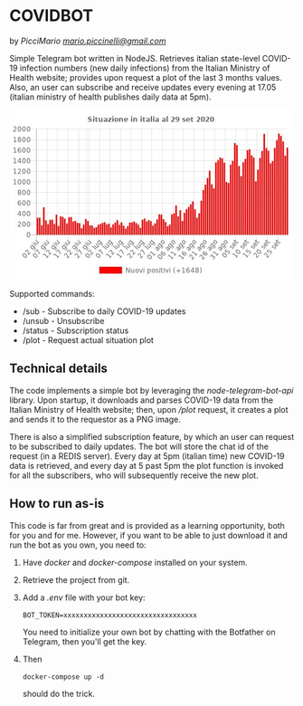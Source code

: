 # COVIDBOT
by *PicciMario <mario.piccinelli@gmail.com>*

Simple Telegram bot written in NodeJS. Retrieves italian state-level COVID-19 infection numbers (new daily infections) from the Italian Ministry of Health website; provides upon request a plot of the last 3 months values. Also, an user can subscribe and receive updates every evening at 17.05 (italian ministry of health publishes daily data at 5pm).

![Sample plot](/sampleplot.jpg)

Supported commands:
- /sub - Subscribe to daily COVID-19 updates
- /unsub - Unsubscribe
- /status - Subscription status
- /plot - Request actual situation plot

## Technical details

The code implements a simple bot by leveraging the *node-telegram-bot-api* library. Upon startup, it downloads and parses COVID-19 data from the Italian Ministry of Health website; then, upon */plot* request, it creates a plot and sends it to the requestor as a PNG image.

There is also a simplified subscription feature, by which an user can request to be subscribed to daily updates. The bot will store the chat id of the request (in a REDIS server). Every day at 5pm (italian time) new COVID-19 data is retrieved, and every day at 5 past 5pm the plot function is invoked for all the subscribers, who will subsequently receive the new plot.

## How to run as-is

This code is far from great and is provided as a learning opportunity, both for you and for me. However, if you want to be able to just download it and run the bot as you own, you need to:

1) Have *docker* and *docker-compose* installed on your system.

2) Retrieve the project from git.

3) Add a *.env* file with your bot key:

	```
	BOT_TOKEN=xxxxxxxxxxxxxxxxxxxxxxxxxxxxxxxxx
	```

	You need to initialize your own bot by chatting with the Botfather on Telegram, then you'll get the key.

4) Then
	
	```
	docker-compose up -d
	```

	should do the trick.
